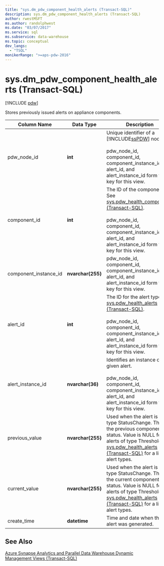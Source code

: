 ```yaml
---
title: "sys.dm_pdw_component_health_alerts (Transact-SQL)"
description: sys.dm_pdw_component_health_alerts (Transact-SQL)
author: rwestMSFT
ms.author: randolphwest
ms.date: "03/07/2017"
ms.service: sql
ms.subservice: data-warehouse
ms.topic: conceptual
dev_langs:
  - "TSQL"
monikerRange: ">=aps-pdw-2016"
---
```

# sys.dm_pdw_component_health_alerts (Transact-SQL)
[!INCLUDE [pdw](../../includes/applies-to-version/pdw.md)]

  Stores previously issued alerts on appliance components.  
  
|Column Name|Data Type|Description|Range|  
|-----------------|---------------|-----------------|-----------|  
|pdw_node_id|**int**|Unique identifier of a [!INCLUDE[ssPDW](../../includes/sspdw-md.md)] node.<br /><br /> pdw_node_id, component_id, component_instance_id, alert_id, and alert_instance_id form the key for this view.|NOT NULL|  
|component_id|**int**|The ID of the component. See [sys.pdw_health_components &#40;Transact-SQL&#41;](../../relational-databases/system-catalog-views/sys-pdw-health-components-transact-sql.md).<br /><br /> pdw_node_id, component_id, component_instance_id, alert_id, and alert_instance_id form the key for this view.|NOT NULL|  
|component_instance_id|**nvarchar(255)**|pdw_node_id, component_id, component_instance_id, alert_id, and alert_instance_id form the key for this view.|NOT NULL|  
|alert_id|**int**|The ID for the alert type. See [sys.pdw_health_alerts &#40;Transact-SQL&#41;](../../relational-databases/system-catalog-views/sys-pdw-health-alerts-transact-sql.md).<br /><br /> pdw_node_id, component_id, component_instance_id, alert_id, and alert_instance_id form the key for this view.|NOT NULL|  
|alert_instance_id|**nvarchar(36)**|Identifies an instance of a given alert.<br /><br /> pdw_node_id, component_id, component_instance_id, alert_id, and alert_instance_id form the key for this view.|NOT NULL|  
|previous_value|**nvarchar(255)**|Used when the alert is of type StatusChange. This is the previous component status. Value is NULL for alerts of type Threshold. See [sys.pdw_health_alerts &#40;Transact-SQL&#41;](../../relational-databases/system-catalog-views/sys-pdw-health-alerts-transact-sql.md) for a list of alert types.|NULL|  
|current_value|**nvarchar(255)**|Used when the alert is of type StatusChange. This is the current component status. Value is NULL for alerts of type Threshold. See [sys.pdw_health_alerts &#40;Transact-SQL&#41;](../../relational-databases/system-catalog-views/sys-pdw-health-alerts-transact-sql.md) for a list of alert types.|NULL|  
|create_time|**datetime**|Time and date when the alert was generated.|NOT NULL|  
  
## See Also  
 [Azure Synapse Analytics and Parallel Data Warehouse Dynamic Management Views &#40;Transact-SQL&#41;](../../relational-databases/system-dynamic-management-views/sql-and-parallel-data-warehouse-dynamic-management-views.md)  
  
  

